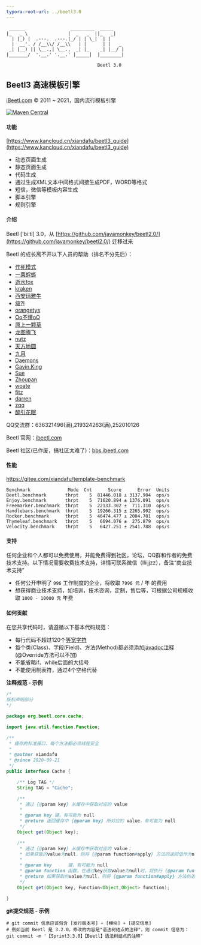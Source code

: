 ```yaml
---
typora-root-url: ../beetl3.0
---
```


```text
 ______                 _________  _____     
|_   _ \               |  _   _  ||_   _|    
  | |_) |  .---.  .---.|_/ | | \_|  | |      
  |  __'. / /__\\/ /__\\   | |      | |   _  
 _| |__) || \__.,| \__.,  _| |_    _| |__/ | 
|_______/  '.__.' '.__.' |_____|  |________| 

                                  Beetl 3.0
```

## Beetl3 高速模板引擎

[iBeetl.com](iBeetl.com) © 2011 ~ 2021，国内流行模板引擎

[![Maven Central](https://img.shields.io/maven-central/v/com.ibeetl/beetl.svg)](https://mvnrepository.com/search?q=g:com.ibeetl%20AND%20beetl)

#### 功能 

[https://www.kancloud.cn/xiandafu/beetl3_guide](https://www.kancloud.cn/xiandafu/beetl3_guide)

- 动态页面生成
- 静态页面生成
- 代码生成
- 通过生成XML文本中间格式间接生成PDF，WORD等格式
- 短信，微信等模板内容生成
- 脚本引擎
- 规则引擎

#### 介绍

Beetl  ['biːtl]  3.0，从 [https://github.com/javamonkey/beetl2.0/](https://github.com/javamonkey/beetl2.0/) 迁移过来

Beetl 的成长离不开以下人员的帮助（排名不分先后）：

- [作死模式](javascript:;)
- [一粟蜉蝣](javascript:;)
- [逝水fox](javascript:;)
- [kraken](javascript:;)
- [西安玛雅牛](javascript:;)
- [级?!](javascript:;)
- [orangetys](javascript:;)
- [Oo不懂oO](javascript:;)
- [原上一颗草](javascript:;)
- [龙图腾飞](javascript:;)
- [nutz](javascript:;)
- [天方地圆](javascript:;)
- [九月](javascript:;)
- [Daemons](javascript:;)
- [Gavin.King](javascript:;)
- [Sue](javascript:;)
- [Zhoupan](javascript:;)
- [woate](javascript:;)
- [fitz](javascript:;)
- [darren](http://darren.ink/)
- [zqq](javascript:;)
- [ 醉引花眠](javascript:;)

QQ交流群：636321496(满),219324263(满),252010126

Beetl 官网：[ibeetl.com](ibeetl.com) 

Beetl 社区(已作废，搞社区太难了)：[bbs.ibeetl.com](http://42.96.162.109/bbs/bbs/index/1.html)

#### 性能

<https://gitee.com/xiandafu/template-benchmark>

```
Benchmark              Mode  Cnt      Score      Error  Units
Beetl.benchmark       thrpt    5  81446.018 ± 3137.904  ops/s
Enjoy.benchmark       thrpt    5  71620.894 ± 1376.091  ops/s
Freemarker.benchmark  thrpt    5  22133.302 ±  711.310  ops/s
Handlebars.benchmark  thrpt    5  19266.315 ± 2265.902  ops/s
Rocker.benchmark      thrpt    5  46474.477 ± 2004.701  ops/s
Thymeleaf.benchmark   thrpt    5   6694.076 ±  275.879  ops/s
Velocity.benchmark    thrpt    5   6427.251 ± 2541.788  ops/s
```


#### 支持

任何企业和个人都可以免费使用，并能免费得到社区，论坛，QQ群和作者的免费技术支持。以下情况需要收费技术支持，详情可联系微信（lliijjzz），备注“商业技术支持”

- 任何公开申明了 `996` 工作制度的企业，将收取 `7996 元` / 年 的费用
- 想获得商业技术支持，如培训，技术咨询，定制，售后等，可根据公司规模收取 `1000 - 10000 元` 年费

#### 如何贡献

在您共享代码时，请遵循以下基本代码规范：
- 每行代码不超过120个[等宽字符](https://baike.baidu.com/item/%E7%AD%89%E5%AE%BD%E5%AD%97%E4%BD%93/8434037?fr=aladdin)
- 每个类(Class)、字段(Field)、方法(Method)都必须添加[javadoc注释](https://baike.baidu.com/item/javadoc/4640765?fr=aladdin)(@Override方法可以不加)
- 不能省略if、while后面的大括号
- 不能使用制表符，通过4个空格代替

**注释规范 - 示例**

```java
/*
版权声明部分
*/

package org.beetl.core.cache;

import java.util.function.Function;

/**
 * 缓存的标准接口，每个方法都必须线程安全
 *
 * @author xiandafu
 * @since 2020-09-21
 */
public interface Cache {

    /** Log TAG */
    String TAG = "Cache";

    /**
     * 通过 {@param key} 从缓存中获取对应的 value
     *
     * @param key 键，有可能为 null
     * @return 返回缓存中 {@param key} 所对应的 value，有可能为 null
     */
    Object get(Object key);

    /**
     * 通过 {@param key} 从缓存中获取对应的 value；
     * 如果获取的value为null，则将 {@param function#apply} 方法的返回值作为newValue，添加到缓存中，并返回
     *
     * @param key      键，有可能为 null
     * @param function 函数，在通过key获取value为null时，将执行 {@param function#apply} 方法
     * @return 如果获取的value为null，则将 {@param function#apply} 方法的返回值作为newValue，添加到缓存中，并返回
     */
    Object get(Object key, Function<Object,Object> function);

}
```

**git提交规范 - 示例**

```shell
# git commit 信息应该包含 [发行版本号] + [模块] + [提交信息]
# 例如当前 Beetl 是 3.2.0，修改的内容是"语法树结点的注释"，则 commit 信息为：
git commit -m '【Sprint3.3.0】【Beetl】语法树结点的注释'
```

